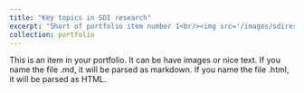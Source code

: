 ```yaml
---
title: "Key topics in SDI research"
excerpt: "Short of portfolio item number 1<br/><img src='/images/sdiresearch.png'>"
collection: portfolio
---
```


This is an item in your portfolio. It can be have images or nice text. If you name the file .md, it will be parsed as markdown. If you name the file .html, it will be parsed as HTML. 
